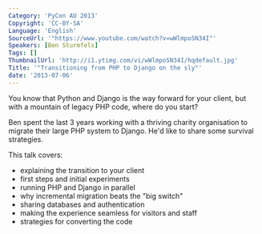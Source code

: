 ```yaml
---
Category: 'PyCon AU 2013'
Copyright: 'CC-BY-SA'
Language: 'English'
SourceUrl: '"https://www.youtube.com/watch?v=wWlmpoSN34I"'
Speakers: [Ben Sturmfels]
Tags: []
ThumbnailUrl: 'http://i1.ytimg.com/vi/wWlmpoSN34I/hqdefault.jpg'
Title: '"Transitioning from PHP to Django on the sly"'
date: '2013-07-06'
---
```

You know that Python and Django is the way forward for your client, but with a mountain of legacy PHP code, where do you start?

Ben spent the last 3 years working with a thriving charity organisation to migrate their large PHP system to Django. He'd like to share some survival strategies.

This talk covers:

 - explaining the transition to your client
 - first steps and initial experiments
 - running PHP and Django in parallel
 - why incremental migration beats the "big switch"
 - sharing databases and authentication
 - making the experience seamless for visitors and staff
 - strategies for converting the code